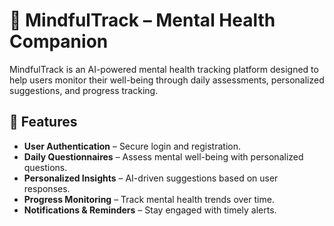 # 🧠 MindfulTrack – Mental Health Companion

MindfulTrack is an AI-powered mental health tracking platform designed to help users monitor their well-being through daily assessments, personalized suggestions, and progress tracking.  

## 🚀 Features  
- **User Authentication** – Secure login and registration.  
- **Daily Questionnaires** – Assess mental well-being with personalized questions.  
- **Personalized Insights** – AI-driven suggestions based on user responses.  
- **Progress Monitoring** – Track mental health trends over time.  
- **Notifications & Reminders** – Stay engaged with timely alerts.  
